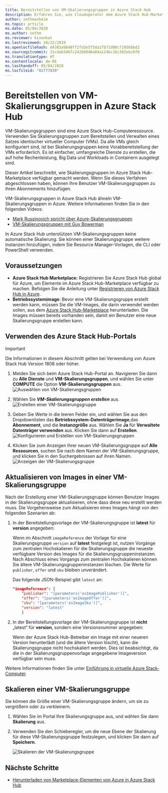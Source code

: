 ```yaml
---
title: Bereitstellen von VM-Skalierungsgruppen in Azure Stack Hub
description: Erfahren Sie, wie Cloudoperator dem Azure Stack Hub-Marketplace VM-Skalierungsgruppen hinzufügen können.
author: sethmanheim
ms.topic: article
ms.date: 05/04/2020
ms.author: sethm
ms.reviewer: kivenkat
ms.lastreviewed: 10/22/2019
ms.openlocfilehash: d4383a9848ff2fd3e5f5da1fb71d88c71056bbd2
ms.sourcegitcommit: 21cdab346fc242b8848a04a124bc16c382ebc6f0
ms.translationtype: HT
ms.contentlocale: de-DE
ms.lasthandoff: 05/04/2020
ms.locfileid: "82777830"
---
```

# <a name="make-virtual-machine-scale-sets-available-in-azure-stack-hub"></a>Bereitstellen von VM-Skalierungsgruppen in Azure Stack Hub

VM-Skalierungsgruppen sind eine Azure Stack Hub-Computeressource. Verwenden Sie Skalierungsgruppen zum Bereitstellen und Verwalten eines Satzes identischer virtueller Computer (VMs). Da alle VMs gleich konfiguriert sind, ist bei Skalierungsgruppen keine Vorabbereitstellung der VMs erforderlich. Es ist einfacher, umfangreiche Dienste zu erstellen, die auf hohe Rechenleistung, Big Data und Workloads in Containern ausgelegt sind.

Dieser Artikel beschreibt, wie Skalierungsgruppen im Azure Stack Hub-Marketplace verfügbar gemacht werden. Wenn Sie dieses Verfahren abgeschlossen haben, können Ihre Benutzer VM-Skalierungsgruppen zu ihren Abonnements hinzufügen.

VM-Skalierungsgruppen in Azure Stack Hub ähneln VM-Skalierungsgruppen in Azure. Weitere Informationen finden Sie in den folgenden Videos:

* [Mark Russinovich spricht über Azure-Skalierungsgruppen](https://channel9.msdn.com/Blogs/Regular-IT-Guy/Mark-Russinovich-Talks-Azure-Scale-Sets/)
* [VM-Skalierungsgruppen mit Guy Bowerman](https://channel9.msdn.com/Shows/Cloud+Cover/Episode-191-Virtual-Machine-Scale-Sets-with-Guy-Bowerman)

In Azure Stack Hub unterstützen VM-Skalierungsgruppen keine automatische Skalierung. Sie können einer Skalierungsgruppe weitere Instanzen hinzufügen, indem Sie Resource Manager-Vorlagen, die CLI oder PowerShell verwenden.

## <a name="prerequisites"></a>Voraussetzungen

* **Azure Stack Hub Marketplace:** Registrieren Sie Azure Stack Hub global für Azure, um Elemente im Azure Stack Hub-Marketplace verfügbar zu machen. Befolgen Sie die Anleitung unter [Registrieren von Azure Stack Hub in Azure](azure-stack-registration.md).
* **Betriebssystemimage**: Bevor eine VM-Skalierungsgruppe erstellt werden kann, müssen Sie die VM-Images, die darin verwendet werden sollen, aus dem [Azure Stack Hub-Marketplace](azure-stack-download-azure-marketplace-item.md) herunterladen. Die Images müssen bereits vorhanden sein, damit ein Benutzer eine neue Skalierungsgruppe erstellen kann.

## <a name="use-the-azure-stack-hub-portal"></a>Verwenden des Azure Stack Hub-Portals

>[!IMPORTANT]  
> Die Informationen in diesem Abschnitt gelten bei Verwendung von Azure Stack Hub Version 1808 oder höher.

1. Melden Sie sich beim Azure Stack Hub-Portal an. Navigieren Sie dann zu **Alle Dienste** und **VM-Skalierungsgruppen**, und wählen Sie unter **COMPUTE** die Option **VM-Skalierungsgruppen** aus.
   ![Auswählen von VM-Skalierungsgruppen](media/azure-stack-compute-add-scalesets/all-services.png)

2. Wählen Sie ***VM-Skalierungsgruppen erstellen*** aus.
   ![Erstellen einer VM-Skalierungsgruppe](media/azure-stack-compute-add-scalesets/create-scale-set.png)

3. Geben Sie Werte in die leeren Felder ein, und wählen Sie aus den Dropdownlisten das **Betriebssystem-Datenträgerimage**,das **Abonnement**, und die **Instanzgröße** aus. Wählen Sie **Ja** für **Verwaltete Datenträger verwenden** aus. Klicken Sie dann auf **Erstellen**.
    ![Konfigurieren und Erstellen von VM-Skalierungsgruppen](media/azure-stack-compute-add-scalesets/create.png)

4. Klicken Sie zum Anzeigen Ihrer neuen VM-Skalierungsgruppe auf **Alle Ressourcen**, suchen Sie nach dem Namen der VM-Skalierungsgruppe, und klicken Sie in den Suchergebnissen auf ihren Namen.
   ![Anzeigen der VM-Skalierungsgruppe](media/azure-stack-compute-add-scalesets/search.png)

## <a name="update-images-in-a-virtual-machine-scale-set"></a>Aktualisieren von Images in einer VM-Skalierungsgruppe

Nach der Erstellung einer VM-Skalierungsgruppe können Benutzer Images in der Skalierungsgruppe aktualisieren, ohne dass diese neu erstellt werden muss. Die Vorgehensweise zum Aktualisieren eines Images hängt von den folgenden Szenarien ab:

1. In der Bereitstellungsvorlage der VM-Skalierungsgruppe ist **latest** für **version** angegeben:  

   Wenn im Abschnitt `imageReference` der Vorlage für eine Skalierungsgruppe `version` auf **latest** festgelegt ist, nutzen Vorgänge zum zentralen Hochskalieren für die Skalierungsgruppe die neueste verfügbare Version des Images für die Skalierungsgruppeninstanzen. Nach Abschluss eines Vorgangs zum zentralen Hochskalieren können Sie ältere VM-Skalierungsgruppeninstanzen löschen. Die Werte für `publisher`, `offer` und `sku` bleiben unverändert.

   Das folgende JSON-Beispiel gibt `latest` an:  

    ```json  
    "imageReference": {
        "publisher": "[parameters('osImagePublisher')]",
        "offer": "[parameters('osImageOffer')]",
        "sku": "[parameters('osImageSku')]",
        "version": "latest"
        }
    ```

2. In der Bereitstellungsvorlage der VM-Skalierungsgruppe ist **nicht** „latest“ für **version**, sondern eine Versionsnummer angegeben:  

    Wenn der Azure Stack Hub-Betreiber ein Image mit einer neueren Version herunterlädt (und die ältere Version löscht), kann die Skalierungsgruppe nicht hochskaliert werden. Dies ist beabsichtigt, da die in der Skalierungsgruppenvorlage angegebene Imageversion verfügbar sein muss.  

Weitere Informationen finden Sie unter [Einführung in virtuelle Azure Stack-Computer](../user/azure-stack-compute-overview.md#operating-system-disks-and-images).  

## <a name="scale-a-virtual-machine-scale-set"></a>Skalieren einer VM-Skalierungsgruppe

Sie können die Größe einer VM-Skalierungsgruppe ändern, um sie zu vergrößern oder zu verkleinern.

1. Wählen Sie im Portal Ihre Skalierungsgruppe aus, und wählen Sie dann **Skalierung** aus.

2. Verwenden Sie den Schieberegler, um die neue Ebene der Skalierung für diese VM-Skalierungsgruppe festzulegen, und klicken Sie dann auf **Speichern**.

     ![Skalieren der VM-Skalierungsgruppe](media/azure-stack-compute-add-scalesets/scale.png)

## <a name="next-steps"></a>Nächste Schritte

* [Herunterladen von Marketplace-Elementen von Azure in Azure Stack Hub](azure-stack-download-azure-marketplace-item.md)
